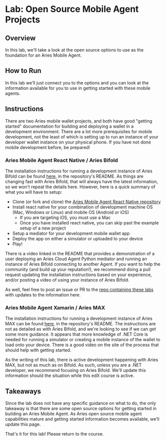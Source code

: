 # Lab: Open Source Mobile Agent Projects

## Overview

In this lab, we'll take a look at the open source options to use as the foundation for an Aries Mobile Agent.

## How to Run

In this lab we’ll just connect you to the options and you can look at the information available for you to use in getting started with these mobile agents.

## Instructions

There are two Aries mobile wallet projects, and both have good "getting started"
documentation for building and deploying a wallet in a development environment.
There are a lot more prerequisites for mobile development, not the least of
which is setting up to run an instance of your developer wallet instance on your
physical phone. If you have not done mobile development before, be prepared!

### Aries Mobile Agent React Native / Aries Bifold

The installation instructions for running a development instance of Aries Bifold can be found [here](https://github.com/hyperledger/aries-mobile-agent-react-native#install),
in the repository's README. As things are changing fast with Aries Bifold, that will always have the latest information, so we won't repeat the details here. However, here is a
quick summary of what you will have to setup:

- Clone (or fork and clone) the [Aries Mobile Agent React Native repository](https://github.com/hyperledger/aries-mobile-agent-react-native)
- Install react native for your combination of development machine OS (Mac, Windows or Linux) and mobile OS (Android or iOS)
  - If you are targeting iOS, you must use a Mac
  - Once you have installed react native, you can skip past the example setup of a new project
- Setup a mediator for your development mobile wallet app
- Deploy the app on either a simulator or uploaded to your device
- Play!

There is a video linked in the README that provides a demonstration of a user deploying an Aries Cloud Agent Python mediator and running an instance of Aries Bifold connecting
to another Agent. If you want to help the community (and build up your reputation!), we recommend doing a pull request updating the installation instructions based on your experience,
and/or posting a video of using your instance of Aries Bifold.

As well, feel free to post an issue or PR to the [repo containing these labs](https://github.com/cloudcompass/ToIPLabs) with updates to the information here.

### Aries Mobile Agent Xamarin / Aries MAX

The installation instructions for running a development instance of Aries MAX can be found [here](https://github.com/hyperledger/aries-mobile-agent-xamarin),
in the repository's README. The instructions are not as detailed as with Aries Bifold, and we're looking to see if we can get some more guidance. It appears
that more knowledge of .NET Core is needed for running a simulator or creating a mobile instance of the wallet to load onto your device. There is a good
video on the site of the process that should help with getting started.

As the writing of this lab, there is active development happening with Aries MAX, but not as much as on Bifold. As such, unless you are a .NET developer,
we recommend focusing on Aries Bifold.  We'll update this information should the situation while this edX course is active.

## Takeaways

Since the lab does not have any specific guidance on what to do, the only takeaway is that there are some open source options for getting started in building an Aries Mobile Agent. As Aries open source mobile agent capabilities mature and getting started information becomes available, we’ll update this page.

That's it for this lab! Please return to the course.
